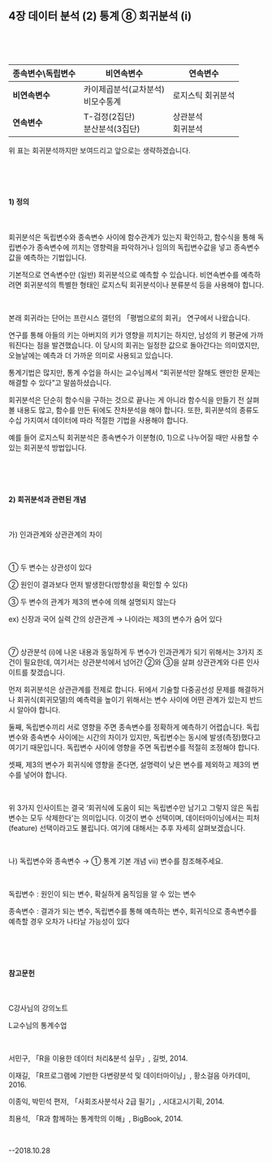 ## 4장 데이터 분석 (2) 통계 ⑧ 회귀분석 (i)

​     

​          

| 종속변수\독립변수 | 비연속변수                             | 연속변수               |
| ----------------- | -------------------------------------- | ---------------------- |
| **비연속변수**    | 카이제곱분석(교차분석)<br />비모수통계 | 로지스틱 회귀분석      |
| **연속변수**      | T-검정(2집단)<br />분산분석(3집단)     | 상관분석<br />회귀분석 |

위 표는 회귀분석까지만 보여드리고 앞으로는 생략하겠습니다.

​ 

​ 

#### 1) 정의

​ 

회귀분석은 독립변수와 종속변수 사이에 함수관계가 있는지 확인하고, 함수식을 통해 독립변수가 종속변수에 끼치는 영향력을 파악하거나 임의의 독립변수값을 넣고 종속변수값을 예측하는 기법입니다.

기본적으로 연속변수만 (일반) 회귀분석으로 예측할 수 있습니다. 비연속변수를 예측하려면 회귀분석의 특별한 형태인 로지스틱 회귀분석이나 분류분석 등을 사용해야 합니다.

​ 

본래 회귀라는 단어는 프란시스 갤턴의 「평범으로의 회귀」 연구에서 나왔습니다.

연구를 통해 아들의 키는 아버지의 키가 영향을 끼치기는 하지만, 남성의 키 평균에 가까워진다는 점을 발견했습니다. 이 당시의 회귀는 일정한 값으로 돌아간다는 의미였지만, 오늘날에는 예측과 더 가까운 의미로 사용되고 있습니다.

통계기법은 많지만, 통계 수업을 하시는 교수님께서 “회귀분석만 잘해도 왠만한 문제는 해결할 수 있다”고 말씀하셨습니다.

회귀분석은 단순히 함수식을 구하는 것으로 끝나는 게 아니라 함수식을 만들기 전 살펴볼 내용도 많고, 함수를 만든 뒤에도 잔차분석을 해야 합니다. 또한, 회귀분석의 종류도 수십 가지여서 데이터에 따라 적절한 기법을 사용해야 합니다. 

예를 들어 로지스틱 회귀분석은 종속변수가 이분형(0, 1)으로 나누어질 때만 사용할 수 있는 회귀분석 방법입니다.

​     

​ 

#### 2) 회귀분석과 관련된 개념

​     

가) 인과관계와 상관관계의 차이 

​ 

① 두 변수는 상관성이 있다

② 원인이 결과보다 먼저 발생한다(방향성을 확인할 수 있다)

③ 두 변수의 관계가 제3의 변수에 의해 설명되지 않는다

ex) 신장과 국어 실력 간의 상관관계 → 나이라는 제3의 변수가 숨어 있다

​     

⑦ 상관분석 (i)에 나온 내용과 동일하게 두 변수가 인과관계가 되기 위해서는 3가지 조건이 필요한데, 여기서는 상관분석에서 넘어간 ②와 ③을 살펴 상관관계와 다른 인사이트를 찾겠습니다.

먼저 회귀분석은 상관관계를 전제로 합니다. 뒤에서 기술할 다중공선성 문제를 해결하거나 회귀식(회귀모델)의 예측력을 높이기 위해서는 변수 사이에 어떤 관계가 있는지 반드시 알아야 합니다.

둘째, 독립변수끼리 서로 영향을 주면 종속변수를 정확하게 예측하기 어렵습니다. 독립변수와 종속변수 사이에는 시간의 차이가 있지만, 독립변수는 동시에 발생(측정)했다고 여기기 때문입니다. 독립변수 사이에 영향을 주면 독립변수를 적절히 조정해야 합니다.

셋째, 제3의 변수가 회귀식에 영향을 준다면, 설명력이 낮은 변수를 제외하고 제3의 변수를 넣어야 합니다.

​ 

위 3가지 인사이트는 결국 ‘회귀식에 도움이 되는 독립변수만 남기고 그렇지 않은 독립변수는 모두 삭제한다'는 의미입니다. 이것이 변수 선택이며, 데이터마이닝에서는 피처(feature) 선택이라고도 불립니다. 여기에 대해서는 추후 자세히 살펴보겠습니다.

​     

나) 독립변수와 종속변수 → ① 통계 기본 개념 vii) 변수를 참조해주세요.

​ 

독립변수 : 원인이 되는 변수, 확실하게 움직임을 알 수 있는 변수

종속변수 : 결과가 되는 변수, 독립변수를 통해 예측하는 변수, 회귀식으로 종속변수를 예측할 경우 오차가 나타날 가능성이 있다

​ 

​ 

#### 참고문헌

​     

C강사님의 강의노트

L교수님의 통계수업

​     

서민구, 「R을 이용한 데이터 처리&분석 실무」, 길벗, 2014.

이재길, 「R프로그램에 기반한 다변량분석 및 데이터마이닝」, 황소걸음 아카데미, 2016.

이종익, 박민석 편저, 「사회조사분석사 2급 필기」, 시대고시기획, 2014.

최용석, 「R과 함께하는 통계학의 이해」, BigBook, 2014.

​ 

--2018.10.28